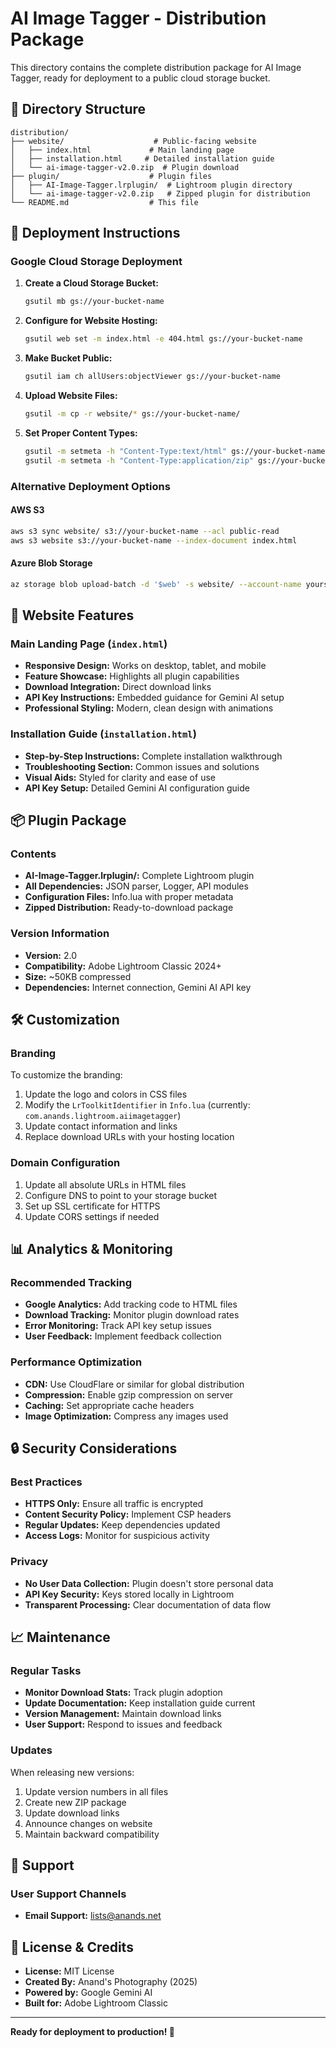 # AI Image Tagger - Distribution Package

This directory contains the complete distribution package for AI Image Tagger, ready for deployment to a public cloud storage bucket.

## 📁 Directory Structure

```
distribution/
├── website/                    # Public-facing website
│   ├── index.html             # Main landing page
│   ├── installation.html     # Detailed installation guide
│   └── ai-image-tagger-v2.0.zip  # Plugin download
├── plugin/                    # Plugin files
│   ├── AI-Image-Tagger.lrplugin/  # Lightroom plugin directory
│   └── ai-image-tagger-v2.0.zip   # Zipped plugin for distribution
└── README.md                  # This file
```

## 🚀 Deployment Instructions

### Google Cloud Storage Deployment

1. **Create a Cloud Storage Bucket:**
   ```bash
   gsutil mb gs://your-bucket-name
   ```

2. **Configure for Website Hosting:**
   ```bash
   gsutil web set -m index.html -e 404.html gs://your-bucket-name
   ```

3. **Make Bucket Public:**
   ```bash
   gsutil iam ch allUsers:objectViewer gs://your-bucket-name
   ```

4. **Upload Website Files:**
   ```bash
   gsutil -m cp -r website/* gs://your-bucket-name/
   ```

5. **Set Proper Content Types:**
   ```bash
   gsutil -m setmeta -h "Content-Type:text/html" gs://your-bucket-name/*.html
   gsutil -m setmeta -h "Content-Type:application/zip" gs://your-bucket-name/*.zip
   ```

### Alternative Deployment Options

#### AWS S3
```bash
aws s3 sync website/ s3://your-bucket-name --acl public-read
aws s3 website s3://your-bucket-name --index-document index.html
```

#### Azure Blob Storage
```bash
az storage blob upload-batch -d '$web' -s website/ --account-name yourstorageaccount
```



## 🔗 Website Features

### Main Landing Page (`index.html`)
- **Responsive Design:** Works on desktop, tablet, and mobile
- **Feature Showcase:** Highlights all plugin capabilities
- **Download Integration:** Direct download links
- **API Key Instructions:** Embedded guidance for Gemini AI setup
- **Professional Styling:** Modern, clean design with animations

### Installation Guide (`installation.html`)
- **Step-by-Step Instructions:** Complete installation walkthrough
- **Troubleshooting Section:** Common issues and solutions
- **Visual Aids:** Styled for clarity and ease of use
- **API Key Setup:** Detailed Gemini AI configuration guide

## 📦 Plugin Package

### Contents
- **AI-Image-Tagger.lrplugin/:** Complete Lightroom plugin
- **All Dependencies:** JSON parser, Logger, API modules
- **Configuration Files:** Info.lua with proper metadata
- **Zipped Distribution:** Ready-to-download package

### Version Information
- **Version:** 2.0
- **Compatibility:** Adobe Lightroom Classic 2024+
- **Size:** ~50KB compressed
- **Dependencies:** Internet connection, Gemini AI API key

## 🛠 Customization

### Branding
To customize the branding:
1. Update the logo and colors in CSS files
2. Modify the `LrToolkitIdentifier` in `Info.lua` (currently: `com.anands.lightroom.aiimagetagger`)
3. Update contact information and links
4. Replace download URLs with your hosting location

### Domain Configuration
1. Update all absolute URLs in HTML files
2. Configure DNS to point to your storage bucket
3. Set up SSL certificate for HTTPS
4. Update CORS settings if needed

## 📊 Analytics & Monitoring

### Recommended Tracking
- **Google Analytics:** Add tracking code to HTML files
- **Download Tracking:** Monitor plugin download rates
- **Error Monitoring:** Track API key setup issues
- **User Feedback:** Implement feedback collection

### Performance Optimization
- **CDN:** Use CloudFlare or similar for global distribution
- **Compression:** Enable gzip compression on server
- **Caching:** Set appropriate cache headers
- **Image Optimization:** Compress any images used

## 🔒 Security Considerations

### Best Practices
- **HTTPS Only:** Ensure all traffic is encrypted
- **Content Security Policy:** Implement CSP headers
- **Regular Updates:** Keep dependencies updated
- **Access Logs:** Monitor for suspicious activity

### Privacy
- **No User Data Collection:** Plugin doesn't store personal data
- **API Key Security:** Keys stored locally in Lightroom
- **Transparent Processing:** Clear documentation of data flow

## 📈 Maintenance

### Regular Tasks
- **Monitor Download Stats:** Track plugin adoption
- **Update Documentation:** Keep installation guide current
- **Version Management:** Maintain download links
- **User Support:** Respond to issues and feedback

### Updates
When releasing new versions:
1. Update version numbers in all files
2. Create new ZIP package
3. Update download links
4. Announce changes on website
5. Maintain backward compatibility

## 🤝 Support

### User Support Channels
- **Email Support:** lists@anands.net

## 📄 License & Credits

- **License:** MIT License
- **Created By:** Anand's Photography (2025)
- **Powered by:** Google Gemini AI
- **Built for:** Adobe Lightroom Classic

---

**Ready for deployment to production! 🚀**
